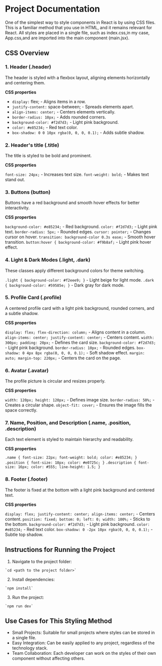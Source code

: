 # Project Documentation

One of the simplest way to style components in React is by using CSS files. This is a familiar method that you use in HTML, and it remains relevant for React. All styles are placed in a single file, such as index.css,in my case, App.css,and are imported into the main component (main.jsx).

## CSS Overview

### 1. Header (.header)
The header is styled with a flexbox layout, aligning elements horizontally and centering them. 

**CSS properties**

   * `display:` flex; - Aligns items in a row.
   *  `justify-content:` space-between; - Spreads elements apart.
   *  `align-items: center;` - Centers elements vertically.
   *  `border-radius: 10px;` - Adds rounded corners.
   *  `background-color: #f2d7d3;` - Light pink background.
   *  `color: #e85234;` - Red text color.
   *  `box-shadow: 0 0 10px rgba(0, 0, 0, 0.1);` - Adds subtle shadow.

### 2. Header's title (.title)
The title is styled to be bold and prominent.

**CSS properties**

`font-size: 24px;` - Increases text size.
`font-weight: bold;` - Makes text stand out.

### 3. Buttons (button)
Buttons have a red background and smooth hover effects for better interactivity.

**CSS properties**

`background-color: #e85234;` - Red background.
`color: #f2d7d3;` - Light pink text.
`border-radius: 5px;` - Rounded edges.
`cursor: pointer;` - Changes cursor on hover.
`transition: background-color 0.3s ease;` - Smooth hover transition.
`button:hover { background-color: #f9b8af;` - Light pink hover effect.


### 4. Light & Dark Modes (.light, .dark)
These classes apply different background colors for theme switching.

`.light { background-color: #f2eee9; }` - Light beige for light mode.
`.dark { background-color: #59585e; }` - Dark gray for dark mode.


### 5. Profile Card (.profile)
A centered profile card with a light pink background, rounded corners, and a subtle shadow.

**CSS properties**

`display: flex; flex-direction: column;` - Aligns content in a column.
`align-items: center; justify-content: center;` - Centers content.
`width: 300px; padding: 20px;` - Defines the card size.
`background-color: #f2d7d3;` - Light pink background.
`border-radius: 10px;` - Rounded edges.
`box-shadow: 0 4px 8px rgba(0, 0, 0, 0.1);` - Soft shadow effect.
`margin: auto; margin-top: 220px;` - Centers the card on the page.


### 6. Avatar (.avatar)
The profile picture is circular and resizes properly.

**CSS properties**

`width: 120px; height: 120px;` - Defines image size.
`border-radius: 50%;` - Creates a circular shape.
`object-fit: cover;` - Ensures the image fills the space correctly.


### 7. Name, Position, and Description (.name, .position, .description)
Each text element is styled to maintain hierarchy and readability.

**CSS properties**

`.name { font-size: 22px; font-weight: bold; color: #e85234; }`
`.position { font-size: 18px; color: #e0725c; }`
`.description { font-size: 16px; color: #555; line-height: 1.5; }`

### 8. Footer (.footer)
The footer is fixed at the bottom with a light pink background and centered text.

**CSS properties**

`display: flex; justify-content: center; align-items: center;` - Centers content.
`position: fixed; bottom: 0; left: 0; width: 100%;` - Sticks to the bottom.
`background-color: #f2d7d3;` - Light pink background.
`color: #e85234;` - Red text color.
`box-shadow: 0 -2px 10px rgba(0, 0, 0, 0.1);` - Subtle top shadow.

## Instructions for Running the Project

  1. Navigate to the project folder:

    `cd <path to the project folder>`

  2. Install dependencies:

    `npm install`
    
  3. Run the project:

    `npm run dev`

## Use Cases for This Styling Method

- Small Projects: Suitable for small projects where styles can be stored in a single file.
- Easy Integration: Can be easily applied to any project, regardless of the technology stack.
- Team Collaboration: Each developer can work on the styles of their own component without affecting others.













